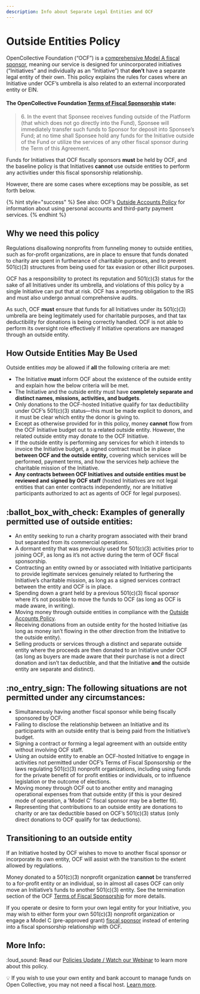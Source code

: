 ```yaml
---
description: Info about Separate Legal Entities and OCF
---
```


# Outside Entities Policy

OpenCollective Foundation (“OCF”) is a [comprehensive Model A fiscal sponsor](../../what-we-offer/fiscal-hosting.md#comprehensive-fiscal-sponsorship), meaning our service is designed for unincorporated initiatives (“Initiatives” and individually as an “Initiative”) that **don’t** have a separate legal entity of their own. This policy explains the rules for cases where an Initiative under OCF’s umbrella is also related to an external incorporated entity or EIN.

#### **The OpenCollective Foundation** [**Terms of Fiscal Sponsorship**](../../getting-started/terms.md) **state:**

> 6\. In the event that Sponsee receives funding outside of the Platform (that which does not go directly into the Fund), Sponsee will immediately transfer such funds to Sponsor for deposit into Sponsee’s Fund; at no time shall Sponsee hold any funds for the Initiative outside of the Fund or utilize the services of any other fiscal sponsor during the Term of this Agreement.

Funds for Initiatives that OCF fiscally sponsors **must** be held by OCF, and the baseline policy is that Initiatives **cannot** use outside entities to perform any activities under this fiscal sponsorship relationship.&#x20;

However, there are some cases where exceptions may be possible, as set forth below.&#x20;

{% hint style="success" %}
See also: OCF’s [Outside Accounts Policy](outside-accounts-policy.md) for information about using personal accounts and third-party payment services.&#x20;
{% endhint %}

## Why we need this policy

Regulations disallowing nonprofits from funneling money to outside entities, such as for-profit organizations, are in place to ensure that funds donated to charity are spent in furtherance of charitable purposes, and to prevent 501(c)(3) structures from being used for tax evasion or other illicit purposes.

OCF has a responsibility to protect its reputation and 501(c)(3) status for the sake of all Initiatives under its umbrella, and violations of this policy by a single Initiative can put that at risk. OCF has a reporting obligation to the IRS and must also undergo annual comprehensive audits.

As such, OCF **must** ensure that funds for all Initiatives under its 501(c)(3) umbrella are being legitimately used for charitable purposes, and that tax deductibility for donations is being correctly handled. OCF is not able to perform its oversight role effectively if Initiative operations are managed through an outside entity.

## How Outside Entities May Be Used

Outside entities _may_ be allowed if **all** the following criteria are met:

* The Initiative **must** inform OCF about the existence of the outside entity and explain how the below criteria will be met.
* The Initiative and the outside entity must have **completely separate and distinct names, missions, activities, and budgets**.&#x20;
* Only donations to the OCF-hosted Initiative qualify for tax deductibility under OCF’s 501(c)(3) status—this must be made explicit to donors, and it must be clear which entity the donor is giving to.
* Except as otherwise provided for in this policy, money **cannot** flow from the OCF Initiative budget out to a related outside entity. However, the related outside entity may donate to the OCF Initiative.
* If the outside entity is performing any services for which it intends to invoice the Initiative budget, a signed contract must be in place **between OCF and the outside entity,** covering which services will be performed, payment terms, and how the services help achieve the charitable mission of the Initiative.
* **Any contracts between OCF Initiatives and outside entities must be reviewed and signed by OCF staff** (hosted Initiatives are not legal entities that can enter contracts independently, nor are Initiative participants authorized to act as agents of OCF for legal purposes).

## :ballot\_box\_with\_check: **Examples of generally permitted use of outside entities:**

* An entity seeking to run a charity program associated with their brand but separated from its commercial operations.
* A dormant entity that was previously used for 501(c)(3) activities prior to joining OCF, as long as it’s not active during the term of OCF fiscal sponsorship.
* Contracting an entity owned by or associated with Initiative participants to provide legitimate services genuinely related to furthering the Initiative’s charitable mission, as long as a signed services contract between the entity and OCF is in place.
* Spending down a grant held by a previous 501(c)(3) fiscal sponsor where it’s not possible to move the funds to OCF (as long as OCF is made aware, in writing).
* Moving money through outside entities in compliance with the [Outside Accounts Policy](outside-accounts-policy.md).
* Receiving donations from an outside entity for the hosted Initiative (as long as money isn’t flowing in the other direction from the Initiative to the outside entity).
* Selling products or services through a distinct and separate outside entity where the proceeds are then donated to an Initiative under OCF (as long as buyers are made aware that their purchase is not a direct donation and isn’t tax deductible, and that the Initiative **and** the outside entity are separate and distinct).

## :no\_entry\_sign: The following situations are not permitted under any circumstances:

* Simultaneously having another fiscal sponsor while being fiscally sponsored by OCF.
* Failing to disclose the relationship between an Initiative and its participants with an outside entity that is being paid from the Initiative’s budget.
* Signing a contract or forming a legal agreement with an outside entity without involving OCF staff.
* Using an outside entity to enable an OCF-hosted Initiative to engage in activities not permitted under OCF’s Terms of Fiscal Sponsorship or the laws regulating 501(c)(3) nonprofit organizations, including using funds for the private benefit of for profit entities or individuals, or to influence legislation or the outcome of elections.
* Moving money through OCF out to another entity and managing operational expenses from that outside entity (if this is your desired mode of operation, a 'Model C' fiscal sponsor may be a better fit).
* Representing that contributions to an outside entity are donations to charity or are tax deductible based on OCF’s 501(c)(3) status (only direct donations to OCF qualify for tax deductions).

## Transitioning to an outside entity

If an Initiative hosted by OCF wishes to move to another fiscal sponsor or incorporate its own entity, OCF will assist with the transition to the extent allowed by regulations.&#x20;

Money donated to a 501(c)(3) nonprofit organization **cannot** be transferred to a for-profit entity or an individual, so in almost all cases OCF can only move an Initiative’s funds to another 501(c)(3) entity. See the termination section of the OCF [Terms of Fiscal Sponsorship](../../getting-started/terms.md) for more details.

If you operate or desire to form your own legal entity for your Initiative, you may wish to either form your own 501(c)(3) nonprofit organization or engage a Model C (pre-approved grant) [fiscal sponsor](../../what-we-offer/fiscal-hosting.md) instead of entering into a fiscal sponsorship relationship with OCF.

## More Info:

:loud\_sound: Read our [Policies Update / Watch our Webinar](https://opencollective.com/foundation/updates/policies-webinar-notes-and-recording) to learn more about this policy.&#x20;

:bulb: If you wish to use your own entity and bank account to manage funds on Open Collective, you may not need a fiscal host. [Learn more](https://docs.opencollective.com/help/fiscal-hosts/become-a-fiscal-host).
